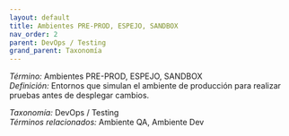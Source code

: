 ```yaml
---
layout: default
title: Ambientes PRE-PROD, ESPEJO, SANDBOX
nav_order: 2
parent: DevOps / Testing
grand_parent: Taxonomía
---
```


*Término:* Ambientes PRE-PROD, ESPEJO, SANDBOX  
*Definición:* Entornos que simulan el ambiente de producción para realizar pruebas antes de desplegar cambios.

*Taxonomía:* DevOps / Testing  
*Términos relacionados:* Ambiente QA, Ambiente Dev
